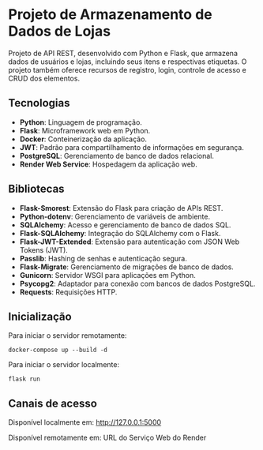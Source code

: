 # Projeto de Armazenamento de Dados de Lojas

Projeto de API REST, desenvolvido com Python e Flask, que armazena dados de usuários e lojas, incluindo seus itens e respectivas etiquetas. O projeto também oferece recursos de registro, login, controle de acesso e CRUD dos elementos.

## Tecnologias

- **Python**: Linguagem de programação. 
- **Flask**: Microframework web em Python.
- **Docker**: Conteinerização da aplicação.
- **JWT**: Padrão para compartilhamento de informações em segurança.
- **PostgreSQL**: Gerenciamento de banco de dados relacional.
- **Render Web Service**: Hospedagem da aplicação web.

## Bibliotecas

- **Flask-Smorest**: Extensão do Flask para criação de APIs REST.
- **Python-dotenv**: Gerenciamento de variáveis de ambiente.
- **SQLAlchemy**: Acesso e gerenciamento de banco de dados SQL.
- **Flask-SQLAlchemy**: Integração do SQLAlchemy com o Flask.
- **Flask-JWT-Extended**: Extensão para autenticação com JSON Web Tokens (JWT).
- **Passlib**: Hashing de senhas e autenticação segura.
- **Flask-Migrate**: Gerenciamento de migrações de banco de dados.
- **Gunicorn**: Servidor WSGI para aplicações em Python.
- **Psycopg2**: Adaptador para conexão com bancos de dados PostgreSQL.
- **Requests**: Requisições HTTP.

## Inicialização

Para iniciar o servidor remotamente:
```
docker-compose up --build -d
```

Para iniciar o servidor localmente:

``` 
flask run 
```

## Canais de acesso

Disponível localmente em: http://127.0.0.1:5000

Disponível remotamente em: URL do Serviço Web do Render